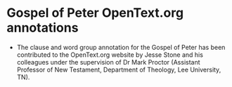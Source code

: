 # Gospel of Peter OpenText.org annotations

* The clause and word group annotation for the Gospel of Peter has been contributed to the OpenText.org website by Jesse Stone and his colleagues under the supervision of Dr Mark Proctor (Assistant Professor of New Testament, Department of Theology, Lee University, TN).


